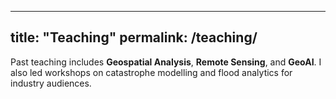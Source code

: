 
---
title: "Teaching"
permalink: /teaching/
---

Past teaching includes **Geospatial Analysis**, **Remote Sensing**, and **GeoAI**. I also led workshops on catastrophe modelling and flood analytics for industry audiences.

